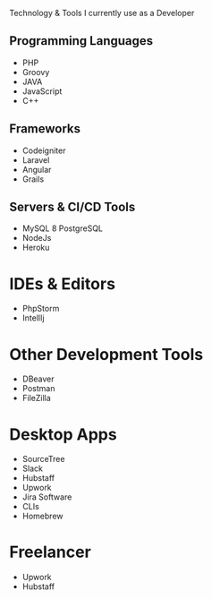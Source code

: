Technology &amp; Tools I currently use as a Developer

## Programming Languages
* PHP
* Groovy
* JAVA
* JavaScript
* C++

## Frameworks
* Codeigniter
* Laravel
* Angular
* Grails

## Servers & CI/CD Tools
* MySQL
8 PostgreSQL
* NodeJs
* Heroku

# IDEs & Editors
* PhpStorm
* IntellIj

# Other Development Tools
* DBeaver
* Postman
* FileZilla

# Desktop Apps
* SourceTree
* Slack
* Hubstaff
* Upwork
* Jira Software
* CLIs
* Homebrew

# Freelancer
* Upwork
* Hubstaff

